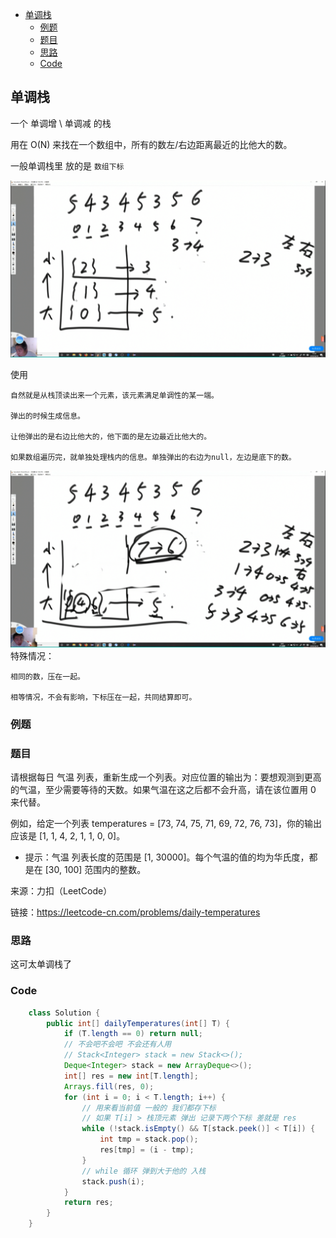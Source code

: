 - [单调栈](#单调栈)
  - [例题](#例题)
  - [题目](#题目)
  - [思路](#思路)
  - [Code](#code)
## 单调栈

一个 单调增 \ 单调减 的栈

用在 O(N) 来找在一个数组中，所有的数左/右边距离最近的比他大的数。

一般单调栈里 放的是 `数组下标`

![](../pics/monotonous-stack.png)

使用

    自然就是从栈顶读出来一个元素，该元素满足单调性的某一端。

    弹出的时候生成信息。

    让他弹出的是右边比他大的，他下面的是左边最近比他大的。

    如果数组遍历完，就单独处理栈内的信息。单独弹出的右边为null，左边是底下的数。

![](../pics/monotonous-stack%20(2).png)
特殊情况：

    相同的数，压在一起。

    相等情况，不会有影响，下标压在一起，共同结算即可。

### 例题

### 题目
请根据每日 气温 列表，重新生成一个列表。对应位置的输出为：要想观测到更高的气温，至少需要等待的天数。如果气温在这之后都不会升高，请在该位置用 0 来代替。


例如，给定一个列表 temperatures = [73, 74, 75, 71, 69, 72, 76, 73]，你的输出应该是 [1, 1, 4, 2, 1, 1, 0, 0]。


- 提示：气温 列表长度的范围是 [1, 30000]。每个气温的值的均为华氏度，都是在 [30, 100] 范围内的整数。

来源：力扣（LeetCode）

链接：https://leetcode-cn.com/problems/daily-temperatures
### 思路

这可太单调栈了

### Code
```java
    class Solution {
        public int[] dailyTemperatures(int[] T) {
            if (T.length == 0) return null;
            // 不会吧不会吧 不会还有人用 
            // Stack<Integer> stack = new Stack<>();
            Deque<Integer> stack = new ArrayDeque<>();
            int[] res = new int[T.length];
            Arrays.fill(res, 0);
            for (int i = 0; i < T.length; i++) {
                // 用来看当前值 一般的 我们都存下标
                // 如果 T[i] > 栈顶元素 弹出 记录下两个下标 差就是 res
                while (!stack.isEmpty() && T[stack.peek()] < T[i]) {
                    int tmp = stack.pop();
                    res[tmp] = (i - tmp);
                }
                // while 循环 弹到大于他的 入栈
                stack.push(i);
            }
            return res;
        }
    }
```